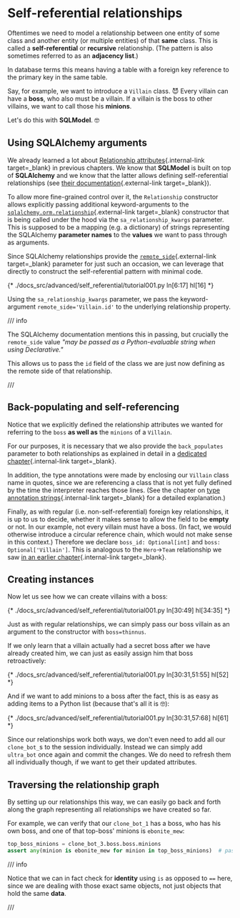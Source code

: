 # Self-referential relationships

Oftentimes we need to model a relationship between one entity of some class and another entity (or multiple entities) of that **same** class. This is called a **self-referential** or **recursive** relationship. (The pattern is also sometimes referred to as an **adjacency list**.)

In database terms this means having a table with a foreign key reference to the primary key in the same table.

Say, for example, we want to introduce a `Villain` class. 😈 Every villain can have a **boss**, who also must be a villain. If a villain is the boss to other villains, we want to call those his **minions**.

Let's do this with **SQLModel**. 🤓

## Using SQLAlchemy arguments

We already learned a lot about [Relationship attributes](../tutorial/relationship-attributes/index.md){.internal-link target=_blank} in previous chapters. We know that **SQLModel** is built on top of **SQLAlchemy** and we know that the latter allows defining self-referential relationships (see [their documentation](https://docs.sqlalchemy.org/en/20/orm/self_referential.html){.external-link target=_blank}).

To allow more fine-grained control over it, the `Relationship` constructor allows explicitly passing additional keyword-arguments to the [`sqlalchemy.orm.relationship`](https://docs.sqlalchemy.org/en/20/orm/relationship_api.html#sqlalchemy.orm.relationship){.external-link target=_blank} constructor that is being called under the hood via the `sa_relationship_kwargs` parameter. This is supposed to be a mapping (e.g. a dictionary) of strings representing the SQLAlchemy **parameter names** to the **values** we want to pass through as arguments.

Since SQLAlchemy relationships provide the [`remote_side`](https://docs.sqlalchemy.org/en/20/orm/relationship_api.html#sqlalchemy.orm.relationship.params.remote_side){.external-link target=_blank} parameter for just such an occasion, we can leverage that directly to construct the self-referential pattern with minimal code.

{* ./docs_src/advanced/self_referential/tutorial001.py ln[6:17] hl[16] *}

Using the `sa_relationship_kwargs` parameter, we pass the keyword-argument `remote_side='Villain.id'` to the underlying relationship property.

/// info

The SQLAlchemy documentation mentions this in passing, but crucially the `remote_side` value _"may be passed as a Python-evaluable string when using Declarative."_

This allows us to pass the `id` field of the class we are just now defining as the remote side of that relationship.

///

## Back-populating and self-referencing

Notice that we explicitly defined the relationship attributes we wanted for referring to the `boss` **as well as** the `minions` of a `Villain`.

For our purposes, it is necessary that we also provide the `back_populates` parameter to both relationships as explained in detail in a [dedicated chapter](../tutorial/relationship-attributes/back-populates.md){.internal-link target=_blank}.

In addition, the type annotations were made by enclosing our `Villain` class name in quotes, since we are referencing a class that is not yet fully defined by the time the interpreter reaches those lines. (See the chapter on [type annotation strings](../tutorial/relationship-attributes/type-annotation-strings.md){.internal-link target=_blank} for a detailed explanation.)

Finally, as with regular (i.e. non-self-referential) foreign key relationships, it is up to us to decide, whether it makes sense to allow the field to be **empty** or not. In our example, not every villain must have a boss. (In fact, we would otherwise introduce a circular reference chain, which would not make sense in this context.) Therefore we declare `boss_id: Optional[int]` and `boss: Optional['Villain']`. This is analogous to the `Hero`→`Team` relationship we saw [in an earlier chapter](../tutorial/relationship-attributes/define-relationships-attributes.md#optional-relationship-attributes){.internal-link target=_blank}.

## Creating instances

Now let us see how we can create villains with a boss:

{* ./docs_src/advanced/self_referential/tutorial001.py ln[30:49] hl[34:35] *}

Just as with regular relationships, we can simply pass our boss villain as an argument to the constructor with `boss=thinnus`.

If we only learn that a villain actually had a secret boss after we have already created him, we can just as easily assign him that boss retroactively:

{* ./docs_src/advanced/self_referential/tutorial001.py ln[30:31,51:55] hl[52] *}

And if we want to add minions to a boss after the fact, this is as easy as adding items to a Python list (because that's all it is 🤓):

{* ./docs_src/advanced/self_referential/tutorial001.py ln[30:31,57:68] hl[61] *}

Since our relationships work both ways, we don't even need to add all our `clone_bot_`s  to the session individually. Instead we can simply add `ultra_bot` once again and commit the changes. We do need to refresh them all individually though, if we want to get their updated attributes.

## Traversing the relationship graph

By setting up our relationships this way, we can easily go back and forth along the graph representing all relationships we have created so far.

For example, we can verify that our `clone_bot_1` has a boss, who has his own boss, and one of that top-boss' minions is `ebonite_mew`:

```Python
top_boss_minions = clone_bot_3.boss.boss.minions
assert any(minion is ebonite_mew for minion in top_boss_minions)  # passes
```

/// info

Notice that we can in fact check for **identity** using `is` as opposed to `==` here, since we are dealing with those exact same objects, not just objects that hold the same **data**.

///
